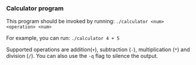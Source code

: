 ### Calculator program

This program should be invoked by running:
`./calculator <num> <operation> <num>`

For example, you can run:
`./calculator 4 + 5`

Supported operations are addition(`+`), subtraction (`-`), multiplication (`*`) and 
division (`/`). You can also use the `-q` flag to silence the output.

